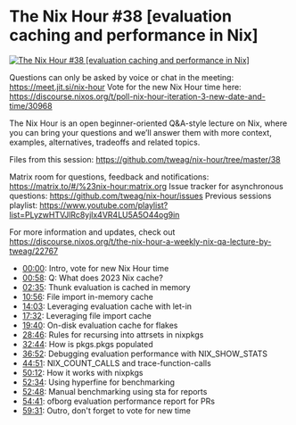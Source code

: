 # The Nix Hour #38 [evaluation caching and performance in Nix]

[![The Nix Hour #38 [evaluation caching and performance in Nix]](https://img.youtube.com/vi/WzCHnM_vsMk/0.jpg)](https://www.youtube.com/watch?v=WzCHnM_vsMk)

Questions can only be asked by voice or chat in the meeting: https://meet.jit.si/nix-hour
Vote for the new Nix Hour time here: https://discourse.nixos.org/t/poll-nix-hour-iteration-3-new-date-and-time/30968

The Nix Hour is an open beginner-oriented Q&A-style lecture on Nix, where you can bring your questions and we’ll answer them with more context, examples, alternatives, tradeoffs and related topics.

Files from this session: https://github.com/tweag/nix-hour/tree/master/38

Matrix room for questions, feedback and notifications: https://matrix.to/#/%23nix-hour:matrix.org
Issue tracker for asynchronous questions: https://github.com/tweag/nix-hour/issues
Previous sessions playlist: https://www.youtube.com/playlist?list=PLyzwHTVJlRc8yjlx4VR4LU5A5O44og9in

For more information and updates, check out https://discourse.nixos.org/t/the-nix-hour-a-weekly-nix-qa-lecture-by-tweag/22767


* [00:00](https://www.youtube.com/watch?v=WzCHnM_vsMk&t=0): Intro, vote for new Nix Hour time
* [00:58](https://www.youtube.com/watch?v=WzCHnM_vsMk&t=58): Q: What does 2023 Nix cache?
* [02:35](https://www.youtube.com/watch?v=WzCHnM_vsMk&t=155): Thunk evaluation is cached in memory
* [10:56](https://www.youtube.com/watch?v=WzCHnM_vsMk&t=656): File import in-memory cache
* [14:03](https://www.youtube.com/watch?v=WzCHnM_vsMk&t=843): Leveraging evaluation cache with let-in
* [17:32](https://www.youtube.com/watch?v=WzCHnM_vsMk&t=1052): Leveraging file import cache
* [19:40](https://www.youtube.com/watch?v=WzCHnM_vsMk&t=1180): On-disk evaluation cache for flakes
* [28:46](https://www.youtube.com/watch?v=WzCHnM_vsMk&t=1726): Rules for recursing into attrsets in nixpkgs
* [32:44](https://www.youtube.com/watch?v=WzCHnM_vsMk&t=1964): How is pkgs.pkgs populated
* [36:52](https://www.youtube.com/watch?v=WzCHnM_vsMk&t=2212): Debugging evaluation performance with NIX_SHOW_STATS
* [44:51](https://www.youtube.com/watch?v=WzCHnM_vsMk&t=2691): NIX_COUNT_CALLS and trace-function-calls
* [50:12](https://www.youtube.com/watch?v=WzCHnM_vsMk&t=3012): How it works with nixpkgs
* [52:34](https://www.youtube.com/watch?v=WzCHnM_vsMk&t=3154): Using hyperfine for benchmarking
* [52:48](https://www.youtube.com/watch?v=WzCHnM_vsMk&t=3168): Manual benchmarking using sta for reports
* [54:41](https://www.youtube.com/watch?v=WzCHnM_vsMk&t=3281): ofborg evaluation performance report for PRs
* [59:31](https://www.youtube.com/watch?v=WzCHnM_vsMk&t=3571): Outro, don't forget to vote for new time
